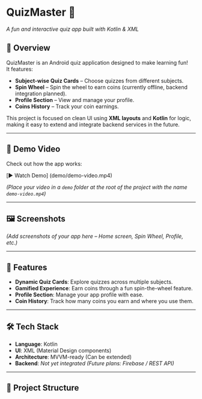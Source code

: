 # QuizMaster 🎯  
*A fun and interactive quiz app built with Kotlin & XML*

## 📌 Overview
QuizMaster is an Android quiz application designed to make learning fun!  
It features:
- **Subject-wise Quiz Cards** – Choose quizzes from different subjects.  
- **Spin Wheel** – Spin the wheel to earn coins (currently offline, backend integration planned).  
- **Profile Section** – View and manage your profile.  
- **Coins History** – Track your coin earnings.  

This project is focused on clean UI using **XML layouts** and **Kotlin** for logic, making it easy to extend and integrate backend services in the future.

---

## 🎥 Demo Video
Check out how the app works:  

[▶️ Watch Demo] (demo/demo-video.mp4)

*(Place your video in a `demo` folder at the root of the project with the name `demo-video.mp4`)*

---

## 🖼️ Screenshots
*(Add screenshots of your app here – Home screen, Spin Wheel, Profile, etc.)*

---

## 🚀 Features
- **Dynamic Quiz Cards**: Explore quizzes across multiple subjects.  
- **Gamified Experience**: Earn coins through a fun spin-the-wheel feature.  
- **Profile Section**: Manage your app profile with ease.  
- **Coin History**: Track how many coins you earn and where you use them.  

---

## 🛠️ Tech Stack
- **Language**: Kotlin  
- **UI**: XML (Material Design components)  
- **Architecture**: MVVM-ready (Can be extended)  
- **Backend**: *Not yet integrated (Future plans: Firebase / REST API)*  

---

## 📂 Project Structure
